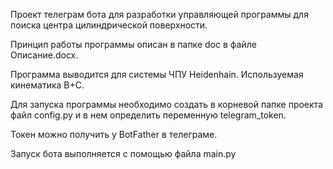 Проект телеграм бота для разработки управляющей программы для поиска центра цилиндрической поверхности.

Принцип работы программы описан в папке doc в файле Описание.docx.

Программа выводится для системы ЧПУ Heidenhain. Используемая кинематика B+C.

Для запуска программы необходимо создать в корневой папке проекта файл config.py и в нем
определить переменную telegram_token.

Токен можно получить у BotFather в телеграме.

Запуск бота выполняется с помощью файла main.py
